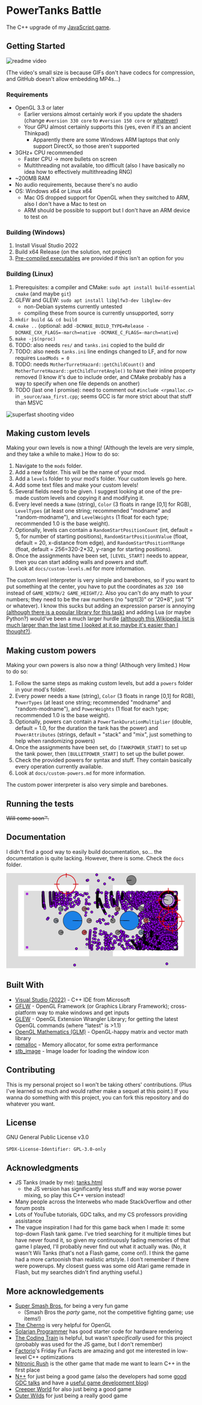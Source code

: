 # PowerTanks Battle

The C++ upgrade of my [JavaScript game](https://uncreativeusername.neocities.org/tanks.html).

## Getting Started

![readme video](readme-video.gif)

(The video's small size is because GIFs don't have codecs for compression, and GitHub doesn't allow embedding MP4s...)

### Requirements

* OpenGL 3.3 or later
    * Earlier versions almost certainly work if you update the shaders (change `#version 330 core` to `#version 150 core` or [whatever](https://en.wikipedia.org/wiki/OpenGL_Shading_Language#Versions))
    * Your GPU almost certainly supports this (yes, even if it's an ancient Thinkpad)
        * Apparently there are some Windows ARM laptops that only support DirectX, so those aren't supported
* 3GHz+ CPU recommended
    * Faster CPU -> more bullets on screen
    * Multithreading not available, too difficult (also I have basically no idea how to effectively multithreading RNG)
* ~200MB RAM
* No audio requirements, because there's no audio
* OS: Windows x64 or Linux x64
    * Mac OS dropped support for OpenGL when they switched to ARM, also I don't have a Mac to test on
    * ARM should be possible to support but I don't have an ARM device to test on

### Building (Windows)

1. Install Visual Studio 2022
1. Build x64 Release (on the solution, not project)
1. [Pre-compiled executables](https://github.com/tanksdude/tanks-game/releases) are provided if this isn't an option for you

### Building (Linux)

1. Prerequisites: a compiler and CMake: `sudo apt install build-essential cmake` (and maybe `git`)
1. GLFW and GLEW: `sudo apt install libglfw3-dev libglew-dev`
    * non-Debian systems currently untested
    * compiling these from source is currently unsupported, sorry
1. `mkdir build && cd build`
1. `cmake ..` (optional: add `-DCMAKE_BUILD_TYPE=Release -DCMAKE_CXX_FLAGS=-march=native -DCMAKE_C_FLAGS=-march=native`)
1. `make -j$(nproc)`
1. TODO: also needs `res/` and `tanks.ini` copied to the build dir
1. TODO: also needs `tanks.ini` line endings changed to LF, and for now requires `LoadMods = 0`
1. TODO: needs `MotherTurretHazard::getChildCount()` and `MotherTurretHazard::getChildTurretAngle()` to have their inline property removed (I know it's due to include order, and CMake probably has a way to specify when one file depends on another)
1. TODO (last one I promise): need to comment out `#include <rpmalloc.c>` in `_source/aaa_first.cpp`; seems GCC is far more strict about that stuff than MSVC

![superfast shooting video](readme-video-other.gif)

## Making custom levels

Making your own levels is now a thing! (Although the levels are very simple, and they take a while to make.) How to do so:

1. Navigate to the `mods` folder.
1. Add a new folder. This will be the name of your mod.
1. Add a `levels` folder to your mod's folder. Your custom levels go here.
1. Add some text files and make your custom levels!
1. Several fields need to be given. I suggest looking at one of the pre-made custom levels and copying it and modifying it.
1. Every level needs a `Name` (string), `Color` (3 floats in range [0,1] for RGB), `LevelTypes` (at least one string; recommended "modname" and "random-modname"), and `LevelWeights` (1 float for each type; recommended 1.0 is the base weight).
1. Optionally, levels can contain a `RandomStartPositionCount` (int, default = 5, for number of starting positions), `RandomStartPositionXValue` (float, default = 20, x-distance from edge), and `RandomStartPositionYRange` (float, default = 256=320-2*32, y-range for starting positions).
1. Once the assignments have been set, `[LEVEL_START]` needs to appear, then you can start adding walls and powers and stuff.
1. Look at `docs/custom-levels.md` for more information.

The custom level interpreter is very simple and barebones, so if you want to put something at the center, you have to put the coordinates as `320 160` instead of `GAME_WIDTH/2 GAME_HEIGHT/2`. Also you can't do any math to your numbers; they need to be the raw numbers (no "sqrt(3)" or "20*8", just "5" or whatever). I know this sucks but adding an expression parser is annoying [(although there is a popular library for this task)](https://github.com/ArashPartow/exprtk) and adding Lua (or maybe Python?) would've been a much larger hurdle [(although this Wikipedia list is much larger than the last time I looked at it so maybe it's easier than I thought?)](https://en.wikipedia.org/wiki/List_of_applications_using_Lua).

## Making custom powers

Making your own powers is also now a thing! (Although very limited.) How to do so:

1. Follow the same steps as making custom levels, but add a `powers` folder in your mod's folder.
1. Every power needs a `Name` (string), `Color` (3 floats in range [0,1] for RGB), `PowerTypes` (at least one string; recommended "modname" and "random-modname"), and `PowerWeights` (1 float for each type; recommended 1.0 is the base weight).
1. Optionally, powers can contain a `PowerTankDurationMultiplier` (double, default = 1.0, for the duration the tank has the power) and `PowerAttributes` (strings, default = "stack" and "mix", just something to help when randomizing powers)
1. Once the assignments have been set, do `[TANKPOWER_START]` to set up the tank power, then `[BULLETPOWER_START]` to set up the bullet power.
1. Check the provided powers for syntax and stuff. They contain basically every operation currently available.
1. Look at `docs/custom-powers.md` for more information.

The custom power interpreter is also very simple and barebones.

## Running the tests

~~Will come soon™.~~

## Documentation

I didn't find a good way to easily build documentation, so... the documentation is quite lacking. However, there is some. Check the `docs` folder.

![readme image](readme-image.png)

## Built With

* [Visual Studio (2022)](https://visualstudio.microsoft.com/) - C++ IDE from Microsoft
* [GFLW](https://www.glfw.org/) - OpenGL Framework (or Graphics Library Framework); cross-platform way to make windows and get inputs
* [GLEW](https://glew.sourceforge.net/) - OpenGL Extension Wrangler Library; for getting the latest OpenGL commands (where "latest" is >1.1)
* [OpenGL Mathematics (GLM)](https://github.com/g-truc/glm) - OpenGL-happy matrix and vector math library
* [rpmalloc](https://github.com/mjansson/rpmalloc) - Memory allocator, for some extra performance
* [stb_image](https://github.com/nothings/stb) - Image loader for loading the window icon

## Contributing

This is my personal project so I won't be taking others' contributions. (Plus I've learned so much and would rather make a sequel at this point.) If you wanna do something with this project, you can fork this repository and do whatever you want.

## License

GNU General Public License v3.0

`SPDX-License-Identifier: GPL-3.0-only`

## Acknowledgments

* JS Tanks (made by me): [tanks.html](https://uncreativeusername.neocities.org/tanks.html)
    * the JS version has significantly less stuff and way worse power mixing, so play this C++ version instead!
* Many people across the Interwebs who made StackOverflow and other forum posts
* Lots of YouTube tutorials, GDC talks, and my CS professors providing assistance
* The vague inspiration I had for this game back when I made it: some top-down Flash tank game. I've tried searching for it multiple times but have never found it, so given my continuously fading memories of that game I played, I'll probably never find out what it actually was. (No, it wasn't Wii Tanks (that's not a Flash game, come on!). I think the game had a more cartoonish than realistic artstyle. I don't remember if there were powerups. My closest guess was some old Atari game remade in Flash, but my searches didn't find anything useful.)

## More acknowledgements

* [Super Smash Bros.](https://www.smashbros.com/en_US/index.html) for being a very fun game
    * (Smash Bros the *party* game, not the competitive fighting game; use items!)
* [The Cherno](https://www.youtube.com/@TheCherno/videos) is very helpful for OpenGL
* [Solarian Programmer](https://solarianprogrammer.com/) has good starter code for hardware rendering
* [The Coding Train](https://www.youtube.com/@TheCodingTrain/videos) is helpful, but wasn't *specifically* used for this project (probably was used for the JS game, but I don't remember)
* [Factorio](https://www.factorio.com/)'s Friday Fun Facts are amazing and got me interested in low-level C++ optimizations
* [Nitronic Rush](https://nitronic-rush.com/) is the other game that made me want to learn C++ in the first place
* [N++](https://www.nplusplus.org/) for just being a good game (also the developers had some [good GDC talks](https://www.youtube.com/watch?v=VZ4xevskMCI) and have a [useful game development blog](https://www.metanetsoftware.com/technique/tutorialAbak.html))
* [Creeper World](https://knucklecracker.com/creeperworld4/cw4.php) for also just being a good game
* [Outer Wilds](https://www.mobiusdigitalgames.com/outer-wilds.html) for just being a really good game
